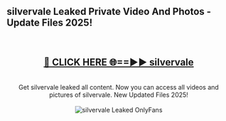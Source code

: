 <h2>silvervale Leaked Private Video And Photos - Update Files 2025!</h2>
<br>
<div align="center">
<h2><a href="https://top-ai-tools.click/QrbHav" rel="nofollow">🔴 CLICK HERE 🌐==►► silvervale</a></h2>
<br>
Get silvervale leaked all content. Now you can access all videos and pictures of silvervale. New Updated Files 2025!
<br>
<br>
<a href="https://top-ai-tools.click/QrbHav" rel="nofollow" data-target="animated-image.originalLink"><img src="https://i.ibb.co.com/WyWwxjT/player-gif2.gif" alt="silvervale Leaked  OnlyFans" style="max-width: 100%; display: inline-block;" data-target="animated-image.originalImage"></a>
</div>
<br>